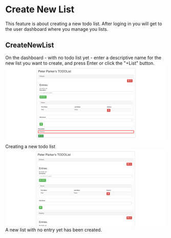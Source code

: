 # Create New List

This feature is about creating a new todo list. After loging in you will get to the user dashboard where you manage you lists.

## CreateNewList

On the dashboard - with no todo list yet - enter a descriptive name for the new list you want to create,
and press Enter or click the "+List" button.
![EnterListName](./EnterListName.png)
Creating a new todo list
![ListCreated](./ListCreated.png)
A new list with no entry yet has been created.

